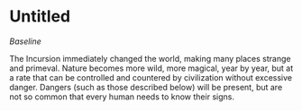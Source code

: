 # Untitled

*Baseline*

The Incursion immediately changed the world, making many places strange and primeval. Nature becomes more wild, more magical, year by year, but at a rate that can be controlled and countered by civilization without excessive danger. Dangers (such as those described below) will be present, but are not so common that every human needs to know their signs.